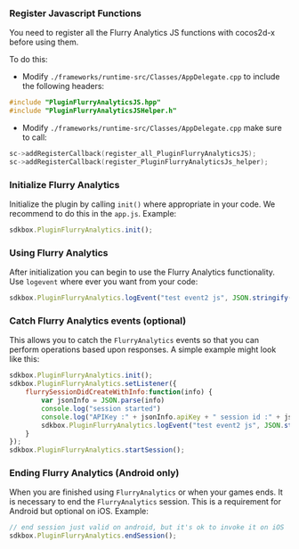 ### Register Javascript Functions
You need to register all the Flurry Analytics JS functions with cocos2d-x before using them.

To do this:
* Modify `./frameworks/runtime-src/Classes/AppDelegate.cpp` to include the following headers:
```cpp
#include "PluginFlurryAnalyticsJS.hpp"
#include "PluginFlurryAnalyticsJSHelper.h"
```

* Modify `./frameworks/runtime-src/Classes/AppDelegate.cpp` make sure to call:
```cpp
sc->addRegisterCallback(register_all_PluginFlurryAnalyticsJS);
sc->addRegisterCallback(register_PluginFlurryAnalyticsJs_helper);
```

### Initialize Flurry Analytics
Initialize the plugin by calling `init()` where appropriate in your code. We
recommend to do this in the `app.js`. Example:
```javascript
sdkbox.PluginFlurryAnalytics.init();
```

### Using Flurry Analytics
After initialization you can begin to use the Flurry Analytics functionality. Use `logevent` where ever you want from your code:
```javascript
sdkbox.PluginFlurryAnalytics.logEvent("test event2 js", JSON.stringify({"eKey1":"eVal1", "eKey2":"eVal2"}));
```

### Catch Flurry Analytics events (optional)
This allows you to catch the `FlurryAnalytics` events so that you can perform operations based upon responses. A simple example might look like this:
```javascript
sdkbox.PluginFlurryAnalytics.init();
sdkbox.PluginFlurryAnalytics.setListener({
    flurrySessionDidCreateWithInfo:function(info) {
        var jsonInfo = JSON.parse(info)
        console.log("session started")
        console.log("APIKey :" + jsonInfo.apiKey + " session id :" + jsonInfo.sessionId);
        sdkbox.PluginFlurryAnalytics.logEvent("test event2 js", JSON.stringify({"eKey1":"eVal1", "eKey2":"eVal2"}));
    }
});
sdkbox.PluginFlurryAnalytics.startSession();
```

### Ending Flurry Analytics (Android only)
When you are finished using `FlurryAnalytics` or when your games ends. It is necessary to end the `FlurryAnalytics` session. This is a requirement for Android but optional on iOS. Example:
```javascript
// end session just valid on android, but it's ok to invoke it on iOS
sdkbox.PluginFlurryAnalytics.endSession();
```
